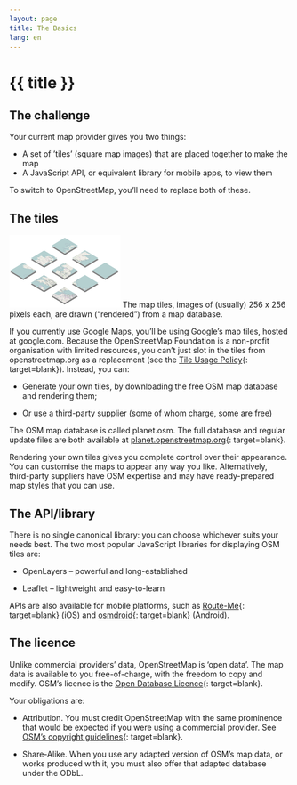 ```yaml
---
layout: page
title: The Basics
lang: en
---
```


# {{ title }}

## The challenge

Your current map provider gives you two things:

* A set of ’tiles’ (square map images) that are placed together to make the map
* A JavaScript API, or equivalent library for mobile apps, to view them

To switch to OpenStreetMap, you’ll need to replace both of these.

## The tiles

![Tiles](/assets/img/tiles.png)
The map tiles, images of (usually) 256 x 256 pixels each, are drawn (“rendered”) from a map database.

If you currently use Google Maps, you’ll be using Google’s map tiles, hosted at google.com. Because the OpenStreetMap Foundation is a non-profit organisation with limited resources, you can’t just slot in the tiles from openstreetmap.org as a replacement (see the [Tile Usage Policy](https://operations.osmfoundation.org/policies/tiles/){: target=blank}). Instead, you can:

* Generate your own tiles, by downloading the free OSM map database and rendering them;

* Or use a third-party supplier (some of whom charge, some are free)

The OSM map database is called planet.osm. The full database and regular update files are both available at [planet.openstreetmap.org](http://planet.openstreetmap.org/){: target=blank}.

Rendering your own tiles gives you complete control over their appearance. You can customise the maps to appear any way you like. Alternatively, third-party suppliers have OSM expertise and may have ready-prepared map styles that you can use.

## The API/library

There is no single canonical library: you can choose whichever suits your needs best. The two most popular JavaScript libraries for displaying OSM tiles are:

* OpenLayers – powerful and long-established

* Leaflet – lightweight and easy-to-learn

APIs are also available for mobile platforms, such as [Route-Me](https://github.com/route-me/route-me){: target=blank} (iOS) and [osmdroid](https://github.com/osmdroid/osmdroid){: target=blank} (Android).

## The licence

Unlike commercial providers’ data, OpenStreetMap is ‘open data’. The map data is available to you free-of-charge, with the freedom to copy and modify. OSM’s licence is the [Open Database Licence](http://opendatacommons.org/licenses/odbl/summary/){: target=blank}.

Your obligations are:

* Attribution. You must credit OpenStreetMap with the same prominence that would be expected if you were using a commercial provider. See [OSM’s copyright guidelines](http://www.openstreetmap.org/copyright){: target=blank}.

* Share-Alike. When you use any adapted version of OSM’s map data, or works produced with it, you must also offer that adapted database under the ODbL.
  